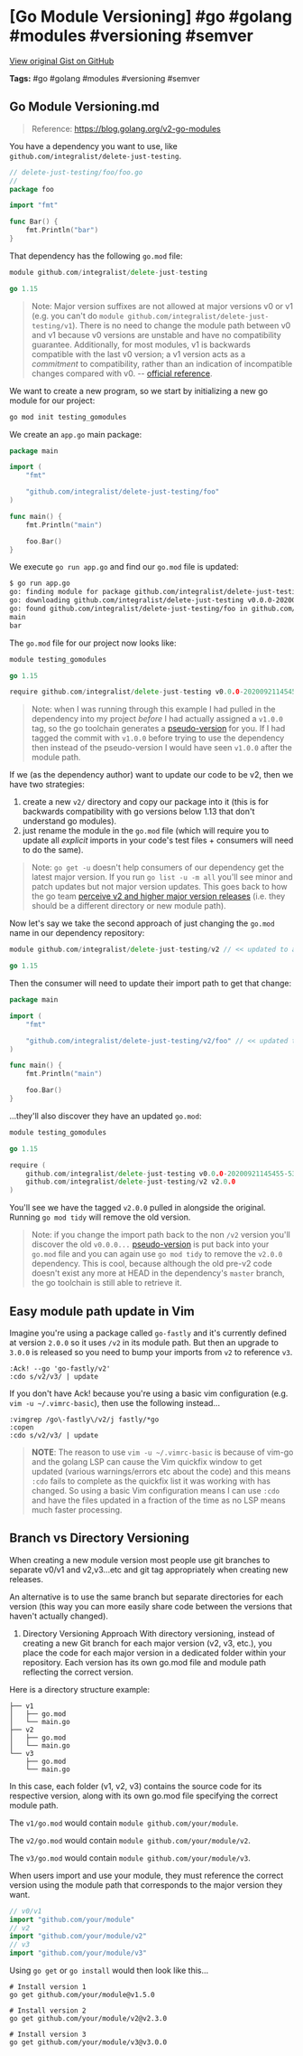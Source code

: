 # [Go Module Versioning] #go #golang #modules #versioning #semver

[View original Gist on GitHub](https://gist.github.com/Integralist/0f11d3d94bcf564dcd7ad414a2611d83)

**Tags:** #go #golang #modules #versioning #semver

## Go Module Versioning.md

> Reference: https://blog.golang.org/v2-go-modules

You have a dependency you want to use, like `github.com/integralist/delete-just-testing`.

```go
// delete-just-testing/foo/foo.go 
//
package foo

import "fmt"

func Bar() {
	fmt.Println("bar")
}
```

That dependency has the following `go.mod` file:

```go
module github.com/integralist/delete-just-testing

go 1.15
```

> Note: Major version suffixes are not allowed at major versions v0 or v1 (e.g. you can't do `module github.com/integralist/delete-just-testing/v1`). There is no need to change the module path between v0 and v1 because v0 versions are unstable and have no compatibility guarantee. Additionally, for most modules, v1 is backwards compatible with the last v0 version; a v1 version acts as a _commitment_ to compatibility, rather than an indication of incompatible changes compared with v0. -- [official reference](https://golang.org/ref/mod#major-version-suffixes).

We want to create a new program, so we start by initializing a new go module for our project:

```bash
go mod init testing_gomodules
```

We create an `app.go` main package:

```go
package main

import (
	"fmt"

	"github.com/integralist/delete-just-testing/foo"
)

func main() {
	fmt.Println("main")

	foo.Bar()
}
```

We execute `go run app.go` and find our `go.mod` file is updated:

```bash
$ go run app.go
go: finding module for package github.com/integralist/delete-just-testing/foo
go: downloading github.com/integralist/delete-just-testing v0.0.0-20200921145455-530f3130809d
go: found github.com/integralist/delete-just-testing/foo in github.com/integralist/delete-just-testing v0.0.0-20200921145455-530f3130809d
main
bar
```

The `go.mod` file for our project now looks like:

```go
module testing_gomodules

go 1.15

require github.com/integralist/delete-just-testing v0.0.0-20200921145455-530f3130809d // indirect
```

> Note: when I was running through this example I had pulled in the dependency into my project _before_ I had actually assigned a `v1.0.0` tag, so the go toolchain generates a [pseudo-version](https://golang.org/ref/mod#pseudo-versions) for you. If I had tagged the commit with `v1.0.0` before trying to use the dependency then instead of the pseudo-version I would have seen `v1.0.0` after the module path.

If we (as the dependency author) want to update our code to be v2, then we have two strategies:

1. create a new `v2/` directory and copy our package into it (this is for backwards compatibility with go versions below 1.13 that don't understand go modules).
2. just rename the module in the `go.mod` file (which will require you to update all _explicit_ imports in your code's test files + consumers will need to do the same).

> Note: `go get -u` doesn't help consumers of our dependency get the latest major version. If you run `go list -u -m all` you'll see minor and patch updates but not major version updates. This goes back to how the go team [perceive v2 and higher major version releases](https://github.com/golang/go/wiki/Modules#releasing-modules-v2-or-higher) (i.e. they should be a different directory or new module path).

Now let's say we take the second approach of just changing the `go.mod` name in our dependency repository:

```go
module github.com/integralist/delete-just-testing/v2 // << updated to append /v2

go 1.15
```

Then the consumer will need to update their import path to get that change: 

```go
package main

import (
	"fmt"

	"github.com/integralist/delete-just-testing/v2/foo" // << updated to include /v2
)

func main() {
	fmt.Println("main")

	foo.Bar()
}
```

...they'll also discover they have an updated `go.mod`:

```go
module testing_gomodules

go 1.15

require (
	github.com/integralist/delete-just-testing v0.0.0-20200921145455-530f3130809d
	github.com/integralist/delete-just-testing/v2 v2.0.0
)
```

You'll see we have the tagged `v2.0.0` pulled in alongside the original. Running `go mod tidy` will remove the old version.

> Note: if you change the import path back to the non `/v2` version you'll discover the old `v0.0.0...` [pseudo-version](https://golang.org/ref/mod#pseudo-versions) is put back into your `go.mod` file and you can again use `go mod tidy` to remove the `v2.0.0` dependency. This is cool, because although the old pre-v2 code doesn't exist any more at HEAD in the dependency's `master` branch, the go toolchain is still able to retrieve it.

## Easy module path update in Vim

Imagine you're using a package called `go-fastly` and it's currently defined at version `2.0.0` so it uses `/v2` in its module path. But then an upgrade to `3.0.0` is released so you need to bump your imports from `v2` to reference `v3`.

```viml
:Ack! --go 'go-fastly/v2'
:cdo s/v2/v3/ | update
```

If you don't have Ack! because you're using a basic vim configuration (e.g. `vim -u ~/.vimrc-basic`), then use the following instead...

```viml
:vimgrep /go\-fastly\/v2/j fastly/*go
:copen
:cdo s/v2/v3/ | update
```

> **NOTE**: The reason to use `vim -u ~/.vimrc-basic` is because of vim-go and the golang LSP can cause the Vim quickfix window to get updated (various warnings/errors etc about the code) and this means `:cdo` fails to complete as the quickfix list it was working with has changed. So using a basic Vim configuration means I can use `:cdo` and have the files updated in a fraction of the time as no LSP means much faster processing.

## Branch vs Directory Versioning

When creating a new module version most people use git branches to separate v0/v1 and v2,v3...etc and git tag appropriately when creating new releases.

An alternative is to use the same branch but separate directories for each version (this way you can more easily share code between the versions that haven't actually changed).

1. Directory Versioning Approach
With directory versioning, instead of creating a new Git branch for each major version (v2, v3, etc.), you place the code for each major version in a dedicated folder within your repository. Each version has its own go.mod file and module path reflecting the correct version.

Here is a directory structure example:

```
├── v1
│   ├── go.mod
│   └── main.go
├── v2
│   ├── go.mod
│   └── main.go
└── v3
    ├── go.mod
    └── main.go
```

In this case, each folder (v1, v2, v3) contains the source code for its respective version, along with its own go.mod file specifying the correct module path.

The `v1/go.mod` would contain `module github.com/your/module`.

The `v2/go.mod` would contain `module github.com/your/module/v2`.

The `v3/go.mod` would contain `module github.com/your/module/v3`.

When users import and use your module, they must reference the correct version using the module path that corresponds to the major version they want.

```go
// v0/v1
import "github.com/your/module"
// v2
import "github.com/your/module/v2"
// v3
import "github.com/your/module/v3"
```

Using `go get` or `go install` would then look like this...

```shell
# Install version 1
go get github.com/your/module@v1.5.0

# Install version 2
go get github.com/your/module/v2@v2.3.0

# Install version 3
go get github.com/your/module/v3@v3.0.0
```

